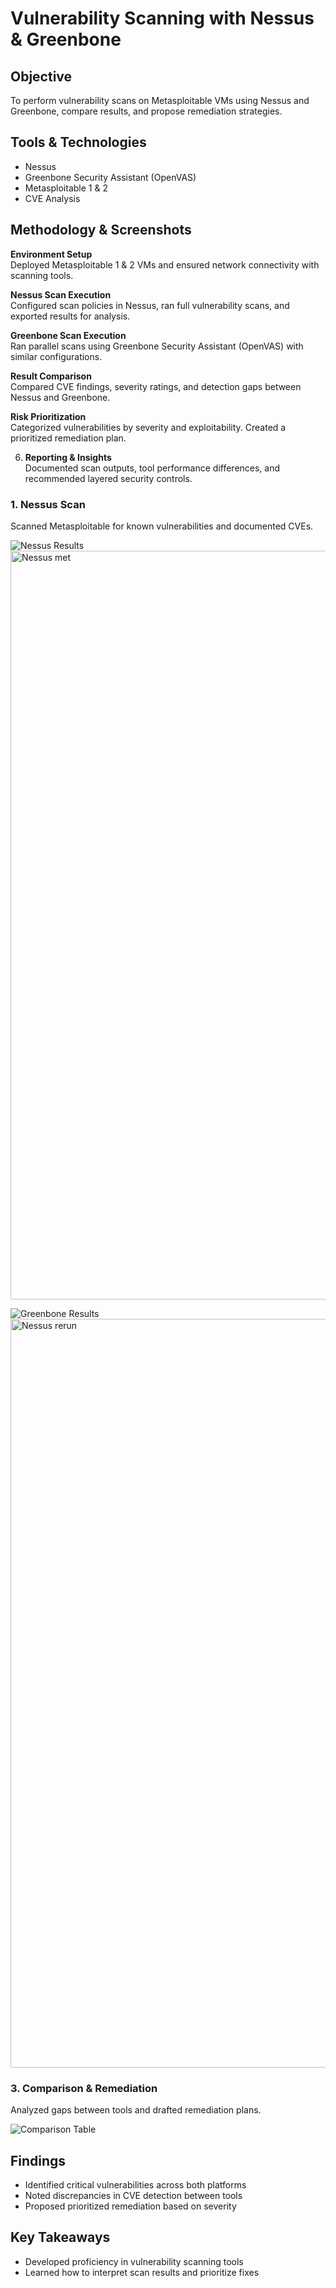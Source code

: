 # Vulnerability Scanning with Nessus & Greenbone

## Objective
To perform vulnerability scans on Metasploitable VMs using Nessus and Greenbone, compare results, and propose remediation strategies.

## Tools & Technologies
- Nessus
- Greenbone Security Assistant (OpenVAS)
- Metasploitable 1 & 2
- CVE Analysis

## Methodology & Screenshots

**Environment Setup**  
   Deployed Metasploitable 1 & 2 VMs and ensured network connectivity with scanning tools.

**Nessus Scan Execution**  
   Configured scan policies in Nessus, ran full vulnerability scans, and exported results for analysis.

**Greenbone Scan Execution**  
   Ran parallel scans using Greenbone Security Assistant (OpenVAS) with similar configurations.

**Result Comparison**  
   Compared CVE findings, severity ratings, and detection gaps between Nessus and Greenbone.

**Risk Prioritization**  
   Categorized vulnerabilities by severity and exploitability. Created a prioritized remediation plan.

6. **Reporting & Insights**  
   Documented scan outputs, tool performance differences, and recommended layered security controls.


### 1. Nessus Scan
Scanned Metasploitable for known vulnerabilities and documented CVEs.

![Nessus Results](screenshots/nessus-results.png)
<img width="1815" height="1198" alt="Nessus met" src="https://github.com/user-attachments/assets/60723802-5ebe-4fc9-bc59-2a83ace2dca8" />

![Greenbone Results](screenshots/greenbone-results.png)
<img width="1751" height="1198" alt="Nessus rerun" src="https://github.com/user-attachments/assets/726596c1-b54d-4a1c-8204-cb35a4a571df" />

### 3. Comparison & Remediation
Analyzed gaps between tools and drafted remediation plans.

![Comparison Table](screenshots/comparison-table.png)

## Findings
- Identified critical vulnerabilities across both platforms
- Noted discrepancies in CVE detection between tools
- Proposed prioritized remediation based on severity

##  Key Takeaways
- Developed proficiency in vulnerability scanning tools
- Learned how to interpret scan results and prioritize fixes
